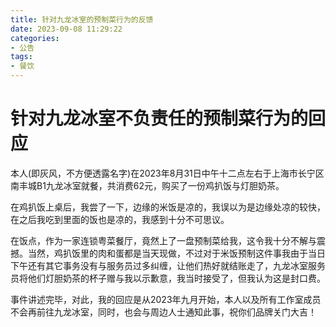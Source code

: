```yaml
---
title: 针对九龙冰室的预制菜行为的反馈
date: 2023-09-08 11:29:22
categories:
- 公告
tags:
- 餐饮
---
```


# 针对九龙冰室不负责任的预制菜行为的回应

本人(即灰风，不方便透露名字)在2023年8月31日中午十二点左右于上海市长宁区南丰城B1九龙冰室就餐，共消费62元，购买了一份鸡扒饭与灯胆奶茶。

在鸡扒饭上桌后，我尝了一下，边缘的米饭是凉的，我误以为是边缘处凉的较快，在之后我吃到里面的饭也是凉的，我感到十分不可思议。

在饭点，作为一家连锁粤菜餐厅，竟然上了一盘预制菜给我，这令我十分不解与震撼。当然，鸡扒饭里的肉和蛋都是当天现做，不过对于米饭预制这件事我由于当日下午还有其它事务没有与服务员过多纠缠，让他们热好就结账走了，九龙冰室服务员将他们灯胆奶茶的杯子赠与我以示歉意，我当时接受了，但我认为这是封口费。

事件讲述完毕，对此，我的回应是从2023年九月开始，本人以及所有工作室成员不会再前往九龙冰室，同时，也会与周边人士通知此事，祝你们品牌关门大吉！
